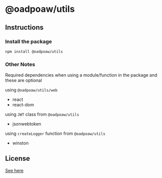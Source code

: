 # @oadpoaw/utils

## Instructions

### Install the package
```sh
npm install @oadpoaw/utils
```

### Other Notes
Required dependencies when using a module/function in the package and these are optional

using `@oadpoaw/utils/web`
- react
- react-dom

using `JWT` class from `@oadpoaw/utils`
- jsonwebtoken

using `createLogger` function from `@oadpoaw/utils`
- winston

## License
[See here](LICENSE)
